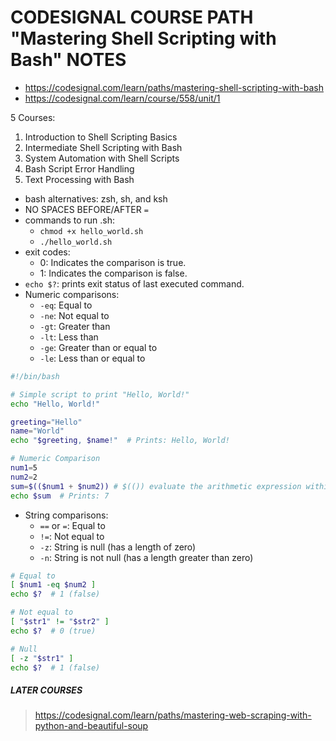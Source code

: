 # CODESIGNAL COURSE PATH "Mastering Shell Scripting with Bash" NOTES

- https://codesignal.com/learn/paths/mastering-shell-scripting-with-bash
- https://codesignal.com/learn/course/558/unit/1

5 Courses:
1. Introduction to Shell Scripting Basics
2. Intermediate Shell Scripting with Bash
3. System Automation with Shell Scripts
4. Bash Script Error Handling
5. Text Processing with Bash


- bash alternatives: zsh, sh, and ksh
- NO SPACES BEFORE/AFTER `=`
- commands to run .sh:
  - `chmod +x hello_world.sh`
  - `./hello_world.sh`
- exit codes:
    - 0: Indicates the comparison is true.
    - 1: Indicates the comparison is false.
- `echo $?`: prints exit status of last executed command.
- Numeric comparisons:
    - `-eq`: Equal to
    - `-ne`: Not equal to
    - `-gt`: Greater than
    - `-lt`: Less than
    - `-ge`: Greater than or equal to
    - `-le`: Less than or equal to

```sh
#!/bin/bash

# Simple script to print "Hello, World!"
echo "Hello, World!"

greeting="Hello"
name="World"
echo "$greeting, $name!"  # Prints: Hello, World!
```

```sh
# Numeric Comparison
num1=5
num2=2
sum=$(($num1 + $num2)) # $(()) evaluate the arithmetic expression within
echo $sum  # Prints: 7
```

- String comparisons:
    - `==` or `=`: Equal to
    - `!=`: Not equal to
    - `-z`: String is null (has a length of zero)
    - `-n`: String is not null (has a length greater than zero)
```sh
# Equal to
[ $num1 -eq $num2 ]
echo $?  # 1 (false)
```

```sh
# Not equal to
[ "$str1" != "$str2" ]
echo $?  # 0 (true)

# Null
[ -z "$str1" ]
echo $?  # 1 (false)
```



##### LATER COURSES

> https://codesignal.com/learn/paths/mastering-web-scraping-with-python-and-beautiful-soup